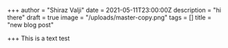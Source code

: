 +++
author = "Shiraz Valji"
date = 2021-05-11T23:00:00Z
description = "hi there"
draft = true
image = "/uploads/master-copy.png"
tags = []
title = "new blog post"

+++
This is a text test